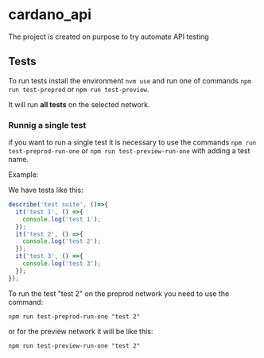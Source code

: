 # cardano_api

The project is created on purpose to try automate API testing

## Tests

To run tests install the environment `nvm use` and run one of commands `npm run test-preprod` or `npm run test-preview`.

It will run **all tests** on the selected network.

### Runnig a single test

if you want to run a single test it is necessary to use the commands `npm run test-preprod-run-one` or `npm run test-preview-run-one` with adding a test name.

Example:

We have tests like this:

```javascript
describe('test suite', ()=>{
  it('test 1', () =>{
    console.log('test 1');
  });
  it('test 2', () =>{
    console.log('test 2');
  });
  it('test 3', () =>{
    console.log('test 3');
  });
});
```

To run the test "test 2" on the preprod network you need to use the command:

```shell
npm run test-preprod-run-one "test 2"
```

or for the preview network it will be like this:

```shell
npm run test-preview-run-one "test 2"
```
